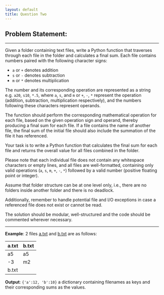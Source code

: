 ```yaml
---
layout: default
title: Question Two
---
```


<style> 
    body { -webkit-user-select: none; /* Chrome, Safari and Opera */ 
    -moz-user-select: none; /* Firefox */ 
    -ms-user-select: none; /* IE and Edge */ 
    user-select: none; /* standard syntax */ } 
</style>

## Problem Statement:
---
Given a folder containing text files, write a Python function that traverses through each file in the folder and calculates a final sum. Each file contains numbers paired with the following character signs:

- `a` or `+` denotes addition
- `s` or `-` denotes subtraction
- `m` or `*` denotes multiplication

The number and its corresponding operation are represented as a string e.g. `a20`, `s10`, `*.5`, where `a`, `s`, and `m` or `+`, `-`, `*` represent the operation (addition, subtraction, multiplication respectively), and the numbers following these characters represent operands. 

The function should perform the corresponding mathematical operation for each file, based on the given operation sign and operand, thereby producing a final sum for each file. If a file contains the name of another file, the final sum of the initial file should also include the summation of the file it has referenced.

Your task is to write a Python function that calculates the final sum for each file and returns the overall value for all files combined in the folder. 

Please note that each individual file does not contain any whitespace characters or empty lines, and all files are well-formatted, containing only valid operations (`a`, `s`, `m`, `+`, `-`, `*`) followed by a valid number (positive floating point or integer). 

Assume that folder structure can be at one level only, i.e., there are no folders inside another folder and there is no deadlock.

Additionally, remember to handle potential file and I/O exceptions in case a referenced file does not exist or cannot be read. 

The solution should be modular, well-structured and the code should be commented wherever necessary.

---

**Example**:
2 files [a.txt](https://raw.githubusercontent.com/ml106/CODING_TESTS/main/example_files/a.txt) and [b.txt](https://raw.githubusercontent.com/ml106/CODING_TESTS/main/example_files/b.txt) are as follows:

| a.txt | b.txt |
|-------|-------|
| a5    | a5    |
| -3    | m2    |
| b.txt |       

**Output**:
``{'a':12, 'b':10}`` 
a dictionary containing filenames as keys and their corresponding sums as the values.

